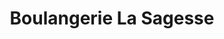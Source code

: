 ---
title: "Boulangerie La Sagesse"
url: /kinshasa/boulangerie-la-sagesse-congo-fort/
shop: Bäckerei
---